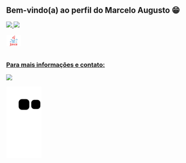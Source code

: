 ## Bem-vindo(a) ao perfil do Marcelo Augusto 😁

 <div>
   <a href="https://github.com/Marcelo-Augustovs">
   <img height="180em" src="https://github-readme-stats.vercel.app/api?username=Marcelo-Augusto&show_icons=true&theme=tokyonight&include_all_commits=true&count_private=true"/>
   <img height="180em" src="https://github-readme-stats.vercel.app/api/top-langs/?username=Marcelo-Augustovs&layout=compact&langs_count=6&theme=tokyonight"/>

</div>
<div style="display: inline_block"><br>
  <img align="center" alt="Java" height="30" width="40" src="https://raw.githubusercontent.com/devicons/devicon/master/icons/java/java-original-wordmark.svg">
</div>
 
 <br>
 
  ### Para mais informações e contato:
 
<div> 
  <a href="https://www.linkedin.com/in/marcelo-augusto-programador/" target="_blank"><img src="https://img.shields.io/badge/-LinkedIn-%230077B5?style=for-the-badge&logo=linkedin&logoColor=white"></a> 
 
  ![Snake animation](https://github.com/Marcelo-Augustovs/Marcelo-Augustovs/blob/output/github-contribution-grid-snake.svg)

</div>

